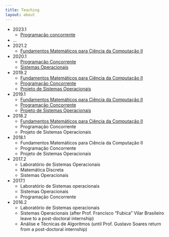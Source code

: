 ```yaml
---
title: Teaching
layout: about
---
```

* 2023.1
  * [Programação concorrente](pc20231)
* ...
* 2021.2
  * [Fundamentos Matemáticos para Ciência da Computação II](fmccII20212)
* 2020.1
  * [Programação Concorrente](pc20201)
  * [Sistemas Operacionais]()
* 2019.2
  * [Fundamentos Matemáticos para Ciência da Computação II](fmccII20192)
  * [Programação Concorrente](pc20192)
  * [Projeto de Sistemas Operacionais](prso20192)
* 2019.1
  * [Fundamentos Matemáticos para Ciência da Computação II](fmccII20191)
  * [Programação Concorrente](pc20191)
  * [Projeto de Sistemas Operacionais](prso20191)
* 2018.2
  * [Fundamentos Matemáticos para Ciência da Computação II](fmccII20182)
  * Programação Concorrente
  * Projeto de Sistemas Operacionais
* 2018.1
  * Fundamentos Matemáticos para Ciência da Computação II
  * Programação Concorrente
  * Projeto de Sistemas Operacionais
* 2017.2
  * Laboratório de Sistemas Operacionais
  * Matemática Discreta
  * Sistemas Operacionais
* 2017.1
  *  Laboratório de Sistemas operacionais
  * Sistemas Operacionais
  * Programação Concorrente
* 2016.2
  * Laboratório de Sistemas operacionais
  * Sistemas Operacionais (after Prof. Francisco “Fubica” Vilar Brasileiro leave to a post-doctoral internship)
  * Análise e Técnicas de Algoritmos (until Prof. Gustavo Soares return from a post-doctoral internship)
